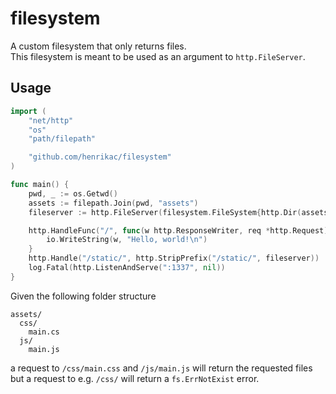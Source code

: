 # filesystem

A custom filesystem that only returns files.  
This filesystem is meant to be used as an argument to `http.FileServer`.

## Usage

```go
import (
	"net/http"
	"os"
	"path/filepath"

	"github.com/henrikac/filesystem"
)

func main() {
	pwd, _ := os.Getwd()
	assets := filepath.Join(pwd, "assets")
	fileserver := http.FileServer(filesystem.FileSystem{http.Dir(assets)})

	http.HandleFunc("/", func(w http.ResponseWriter, req *http.Request) {
		io.WriteString(w, "Hello, world!\n")
	}
	http.Handle("/static/", http.StripPrefix("/static/", fileserver))
	log.Fatal(http.ListenAndServe(":1337", nil))
}
```

Given the following folder structure
```
assets/
  css/
    main.cs
  js/
    main.js
```

a request to `/css/main.css` and `/js/main.js` will return the requested files but a request to e.g. `/css/` will return a `fs.ErrNotExist` error.
